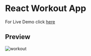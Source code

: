 # React Workout App
For Live Demo click [here](https://ms-workout.netlify.app)

## Preview
![workout](https://user-images.githubusercontent.com/37964915/177768101-72c75837-163e-4a7e-a983-75e9c6778156.png)
